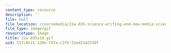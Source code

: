 ```yaml
---
content_type: resource
description: ''
file: null
file_location: /coursemedia/21w-035-science-writing-and-new-media-science-writing-for-the-public-spring-2018/517c8c21130ef47ac2fd51ed2142510f_21w-035s18.gif
file_type: image/gif
resourcetype: Image
title: 21w-035s18.gif
uid: 517c8c21-130e-f47a-c2fd-51ed2142510f
---
```

